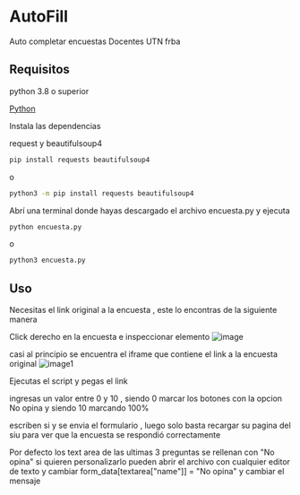 
# AutoFill
Auto completar encuestas Docentes UTN frba

## Requisitos

python 3.8 o superior

[Python](https://www.python.org/downloads/windows/)

Instala las dependencias

request y beautifulsoup4
```bash
pip install requests beautifulsoup4
```
o

```bash
python3 -m pip install requests beautifulsoup4
```


Abrí una terminal donde hayas descargado el archivo encuesta.py y ejecuta
```bash
python encuesta.py
```
o
```bash
python3 encuesta.py
```

## Uso

Necesitas el link original a la encuesta , este lo encontras de la siguiente manera

Click derecho en la encuesta e inspeccionar elemento
![image](https://github.com/user-attachments/assets/04eb68fc-2e14-43f8-8496-011235d9fd85)


casi al principio se encuentra el iframe que contiene el link a la encuesta original
![image1](https://github.com/user-attachments/assets/bbfee372-e26d-4616-a3fa-9104c8d4b5e4)

Ejecutas el script y pegas el link

ingresas un valor entre 0 y 10 , siendo 0 marcar los botones con la opcion No opina y siendo 10 marcando 100%

escriben si y se envia el formulario , luego solo basta recargar su pagina del siu para ver que la encuesta se respondió correctamente


Por defecto los text area de las ultimas 3 preguntas se rellenan con "No opina" si quieren personalizarlo pueden abrir el archivo con cualquier editor de texto y cambiar 
form_data[textarea["name"]] = "No opina" 
y cambiar el mensaje




